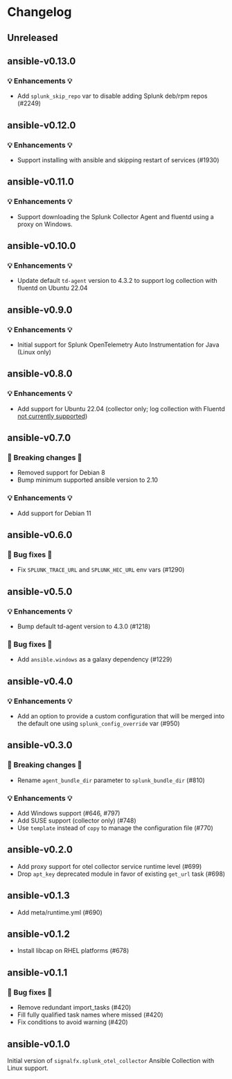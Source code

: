 # Changelog

## Unreleased

## ansible-v0.13.0

### 💡 Enhancements 💡

- Add `splunk_skip_repo` var to disable adding Splunk deb/rpm repos (#2249)

## ansible-v0.12.0

### 💡 Enhancements 💡

- Support installing with ansible and skipping restart of services (#1930)

## ansible-v0.11.0

### 💡 Enhancements 💡

- Support downloading the Splunk Collector Agent and fluentd using a proxy on Windows.

## ansible-v0.10.0

### 💡 Enhancements 💡

- Update default `td-agent` version to 4.3.2 to support log collection with fluentd on Ubuntu 22.04

## ansible-v0.9.0

### 💡 Enhancements 💡

- Initial support for Splunk OpenTelemetry Auto Instrumentation for Java (Linux only)

## ansible-v0.8.0

### 💡 Enhancements 💡

- Add support for Ubuntu 22.04 (collector only; log collection with Fluentd [not currently supported](https://www.fluentd.org/blog/td-agent-v4.3.1-has-been-released))

## ansible-v0.7.0

### 🛑 Breaking changes 🛑

- Removed support for Debian 8
- Bump minimum supported ansible version to 2.10

### 💡 Enhancements 💡

- Add support for Debian 11

## ansible-v0.6.0

### 🧰 Bug fixes 🧰

- Fix `SPLUNK_TRACE_URL` and `SPLUNK_HEC_URL` env vars (#1290)

## ansible-v0.5.0

### 💡 Enhancements 💡

- Bump default td-agent version to 4.3.0 (#1218)

### 🧰 Bug fixes 🧰

- Add `ansible.windows` as a galaxy dependency (#1229)

## ansible-v0.4.0

### 💡 Enhancements 💡

- Add an option to provide a custom configuration that will be merged into the
  default one using `splunk_config_override` var (#950)

## ansible-v0.3.0

### 🛑 Breaking changes 🛑

- Rename `agent_bundle_dir` parameter to `splunk_bundle_dir` (#810)

### 💡 Enhancements 💡

- Add Windows support (#646, #797)
- Add SUSE support (collector only) (#748)
- Use `template` instead of `copy` to manage the configuration file (#770)

## ansible-v0.2.0

- Add proxy support for otel collector service runtime level (#699)
- Drop `apt_key` deprecated module in favor of existing `get_url` task (#698)

## ansible-v0.1.3

- Add meta/runtime.yml (#690)

## ansible-v0.1.2

- Install libcap on RHEL platforms (#678)

## ansible-v0.1.1

### 🧰 Bug fixes 🧰

- Remove redundant import_tasks (#420)
- Fill fully qualified task names where missed (#420)
- Fix conditions to avoid warning (#420)

## ansible-v0.1.0

Initial version of `signalfx.splunk_otel_collector` Ansible Collection with 
Linux support.

